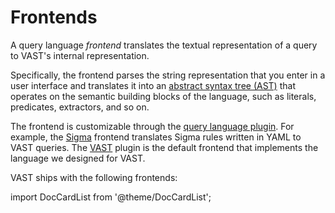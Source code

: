 # Frontends

A query language *frontend* translates the textual representation of a query to
VAST's internal representation.

Specifically, the frontend parses the string representation that you enter in a
user interface and translates it into an [abstract syntax tree
(AST)](https://en.wikipedia.org/wiki/Abstract_syntax_tree) that
operates on the semantic building blocks of the language, such as literals,
predicates, extractors, and so on.

The frontend is customizable through the [query language
plugin][language-plugin]. For example, the [Sigma](frontends/sigma)
frontend translates Sigma rules written in YAML to VAST queries. The
[VAST](frontends/vast) plugin is the default frontend that implements the
language we designed for VAST.

[language-plugin]: ../../architecture/plugins.md#language

VAST ships with the following frontends:

import DocCardList from '@theme/DocCardList';

<DocCardList />
